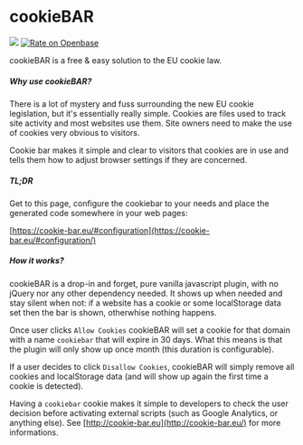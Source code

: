 cookieBAR
=============
[![](https://data.jsdelivr.com/v1/package/npm/cookie-bar/badge)](https://www.jsdelivr.com/package/npm/cookie-bar) [![Rate on Openbase](https://badges.openbase.com/js/rating/cookie-bar.svg)](https://openbase.com/js/cookie-bar?utm_source=embedded&utm_medium=badge&utm_campaign=rate-badge)

cookieBAR is a free & easy solution to the EU cookie law.

##### Why use cookieBAR?

There is a lot of mystery and fuss surrounding the new EU cookie legislation, but it's essentially really simple. Cookies are files used to track site activity and most websites use them. Site owners need to make the use of cookies very obvious to visitors.

Cookie bar makes it simple and clear to visitors that cookies are in use and tells them how to adjust browser settings if they are concerned.

##### TL;DR

Get to this page, configure the cookiebar to your needs and place the generated code somewhere in your web pages:

[https://cookie-bar.eu/#configuration](https://cookie-bar.eu/#configuration/)

##### How it works?

cookieBAR is a drop-in and forget, pure vanilla javascript plugin, with no jQuery nor any other dependency needed. It shows up when needed and stay silent when not: if a website has a cookie or some localStorage data set then the bar is shown, otherwhise nothing happens.

Once user clicks `Allow Cookies` cookieBAR will set a cookie for that domain with a name `cookiebar` that will expire in 30 days. What this means is that the plugin will only show up once month (this duration is configurable).

If a user decides to click `Disallow Cookies`, cookieBAR will simply remove all cookies and localStorage data (and will show up again the first time a cookie is detected).

Having a `cookiebar` cookie makes it simple to developers to check the user decision before activating external scripts (such as Google Analytics, or anything else). See [http://cookie-bar.eu](http://cookie-bar.eu/) for more informations.
